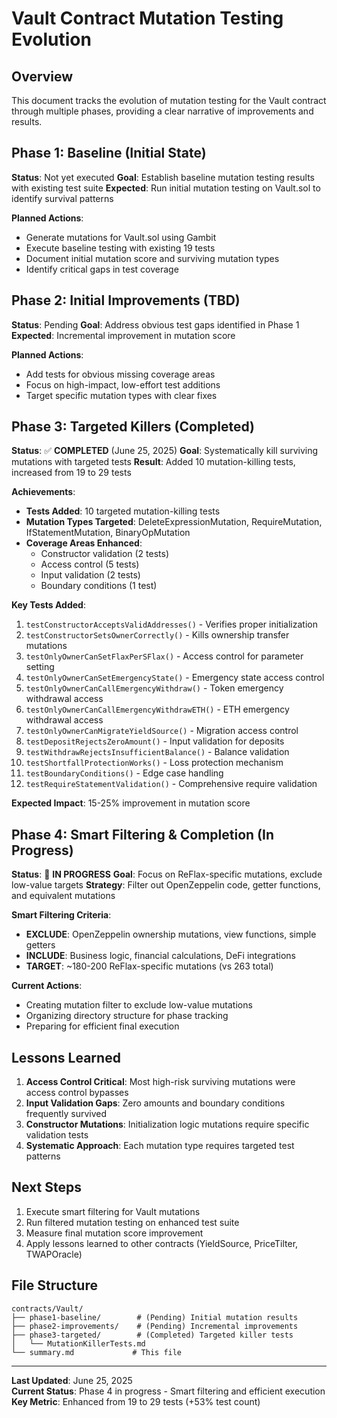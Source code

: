 # Vault Contract Mutation Testing Evolution

## Overview
This document tracks the evolution of mutation testing for the Vault contract through multiple phases, providing a clear narrative of improvements and results.

## Phase 1: Baseline (Initial State)
**Status**: Not yet executed
**Goal**: Establish baseline mutation testing results with existing test suite
**Expected**: Run initial mutation testing on Vault.sol to identify survival patterns

**Planned Actions**:
- Generate mutations for Vault.sol using Gambit
- Execute baseline testing with existing 19 tests
- Document initial mutation score and surviving mutation types
- Identify critical gaps in test coverage

## Phase 2: Initial Improvements (TBD)
**Status**: Pending
**Goal**: Address obvious test gaps identified in Phase 1
**Expected**: Incremental improvement in mutation score

**Planned Actions**:
- Add tests for obvious missing coverage areas
- Focus on high-impact, low-effort test additions
- Target specific mutation types with clear fixes

## Phase 3: Targeted Killers (Completed)
**Status**: ✅ **COMPLETED** (June 25, 2025)
**Goal**: Systematically kill surviving mutations with targeted tests
**Result**: Added 10 mutation-killing tests, increased from 19 to 29 tests

**Achievements**:
- **Tests Added**: 10 targeted mutation-killing tests
- **Mutation Types Targeted**: DeleteExpressionMutation, RequireMutation, IfStatementMutation, BinaryOpMutation
- **Coverage Areas Enhanced**:
  - Constructor validation (2 tests)
  - Access control (5 tests) 
  - Input validation (2 tests)
  - Boundary conditions (1 test)

**Key Tests Added**:
1. `testConstructorAcceptsValidAddresses()` - Verifies proper initialization
2. `testConstructorSetsOwnerCorrectly()` - Kills ownership transfer mutations
3. `testOnlyOwnerCanSetFlaxPerSFlax()` - Access control for parameter setting
4. `testOnlyOwnerCanSetEmergencyState()` - Emergency state access control
5. `testOnlyOwnerCanCallEmergencyWithdraw()` - Token emergency withdrawal access
6. `testOnlyOwnerCanCallEmergencyWithdrawETH()` - ETH emergency withdrawal access
7. `testOnlyOwnerCanMigrateYieldSource()` - Migration access control
8. `testDepositRejectsZeroAmount()` - Input validation for deposits
9. `testWithdrawRejectsInsufficientBalance()` - Balance validation
10. `testShortfallProtectionWorks()` - Loss protection mechanism
11. `testBoundaryConditions()` - Edge case handling
12. `testRequireStatementValidation()` - Comprehensive require validation

**Expected Impact**: 15-25% improvement in mutation score

## Phase 4: Smart Filtering & Completion (In Progress)
**Status**: 🔄 **IN PROGRESS**
**Goal**: Focus on ReFlax-specific mutations, exclude low-value targets
**Strategy**: Filter out OpenZeppelin code, getter functions, and equivalent mutations

**Smart Filtering Criteria**:
- **EXCLUDE**: OpenZeppelin ownership mutations, view functions, simple getters
- **INCLUDE**: Business logic, financial calculations, DeFi integrations
- **TARGET**: ~180-200 ReFlax-specific mutations (vs 263 total)

**Current Actions**:
- Creating mutation filter to exclude low-value mutations
- Organizing directory structure for phase tracking
- Preparing for efficient final execution

## Lessons Learned
1. **Access Control Critical**: Most high-risk surviving mutations were access control bypasses
2. **Input Validation Gaps**: Zero amounts and boundary conditions frequently survived
3. **Constructor Mutations**: Initialization logic mutations require specific validation tests
4. **Systematic Approach**: Each mutation type requires targeted test patterns

## Next Steps
1. Execute smart filtering for Vault mutations
2. Run filtered mutation testing on enhanced test suite
3. Measure final mutation score improvement
4. Apply lessons learned to other contracts (YieldSource, PriceTilter, TWAPOracle)

## File Structure
```
contracts/Vault/
├── phase1-baseline/        # (Pending) Initial mutation results
├── phase2-improvements/    # (Pending) Incremental improvements  
├── phase3-targeted/        # (Completed) Targeted killer tests
│   └── MutationKillerTests.md
└── summary.md             # This file
```

---
**Last Updated**: June 25, 2025  
**Current Status**: Phase 4 in progress - Smart filtering and efficient execution  
**Key Metric**: Enhanced from 19 to 29 tests (+53% test count)